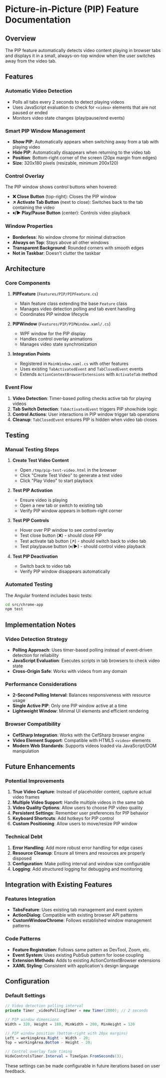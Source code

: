 # Picture-in-Picture (PIP) Feature Documentation

## Overview

The PIP feature automatically detects video content playing in browser tabs and displays it in a small, always-on-top window when the user switches away from the video tab.

## Features

### Automatic Video Detection
- Polls all tabs every 2 seconds to detect playing videos
- Uses JavaScript evaluation to check for `<video>` elements that are not paused or ended
- Monitors video state changes (play/pause/end events)

### Smart PIP Window Management
- **Show PIP**: Automatically appears when switching away from a tab with playing video
- **Hide PIP**: Automatically disappears when returning to the video tab
- **Position**: Bottom-right corner of the screen (20px margin from edges)
- **Size**: 320x180 pixels (resizable, minimum 200x120)

### Control Overlay
The PIP window shows control buttons when hovered:
- **❌ Close Button** (top-right): Closes the PIP window
- **↗ Activate Tab Button** (next to close): Switches back to the tab containing the video
- **⏸/▶ Play/Pause Button** (center): Controls video playback

### Window Properties
- **Borderless**: No window chrome for minimal distraction
- **Always on Top**: Stays above all other windows
- **Transparent Background**: Rounded corners with smooth edges
- **Not in Taskbar**: Doesn't clutter the taskbar

## Architecture

### Core Components

1. **PIPFeature** (`Features/PIP/PIPFeature.cs`)
   - Main feature class extending the base `Feature` class
   - Manages video detection polling and tab event handling
   - Coordinates PIP window lifecycle

2. **PIPWindow** (`Features/PIP/PIPWindow.xaml/.cs`)
   - WPF window for the PIP display
   - Handles control overlay animations
   - Manages video state synchronization

3. **Integration Points**
   - Registered in `MainWindow.xaml.cs` with other features
   - Uses existing `TabActivatedEvent` and `TabClosedEvent` events
   - Extends `ActionContextBrowserExtensions` with `ActivateTab` method

### Event Flow

1. **Video Detection**: Timer-based polling checks active tab for playing videos
2. **Tab Switch Detection**: `TabActivatedEvent` triggers PIP show/hide logic
3. **Control Actions**: User interactions in PIP window trigger tab operations
4. **Cleanup**: `TabClosedEvent` ensures PIP is hidden when video tab closes

## Testing

### Manual Testing Steps

1. **Create Test Video Content**
   - Open `/tmp/pip-test-video.html` in the browser
   - Click "Create Test Video" to generate a test video
   - Click "Play Video" to start playback

2. **Test PIP Activation**
   - Ensure video is playing
   - Open a new tab or switch to existing tab
   - Verify PIP window appears in bottom-right corner

3. **Test PIP Controls**
   - Hover over PIP window to see control overlay
   - Test close button (❌) - should close PIP
   - Test activate tab button (↗) - should switch back to video tab
   - Test play/pause button (⏸/▶) - should control video playback

4. **Test PIP Deactivation**
   - Switch back to video tab
   - Verify PIP window disappears automatically

### Automated Testing

The Angular frontend includes basic tests:
```bash
cd src/chrome-app
npm test
```

## Implementation Notes

### Video Detection Strategy
- **Polling Approach**: Uses timer-based polling instead of event-driven detection for reliability
- **JavaScript Evaluation**: Executes scripts in tab browsers to check video state
- **Cross-Origin Safe**: Works with videos from any domain

### Performance Considerations
- **2-Second Polling Interval**: Balances responsiveness with resource usage
- **Single Active PIP**: Only one PIP window active at a time
- **Lightweight Window**: Minimal UI elements and efficient rendering

### Browser Compatibility
- **CefSharp Integration**: Works with the CefSharp browser engine
- **Video Element Support**: Compatible with HTML5 `<video>` elements
- **Modern Web Standards**: Supports videos loaded via JavaScript/DOM manipulation

## Future Enhancements

### Potential Improvements
1. **True Video Capture**: Instead of placeholder content, capture actual video frames
2. **Multiple Video Support**: Handle multiple videos in the same tab
3. **Video Quality Options**: Allow users to choose PIP video quality
4. **Persistent Settings**: Remember user preferences for PIP behavior
5. **Keyboard Shortcuts**: Add hotkeys for PIP control
6. **Custom Positioning**: Allow users to move/resize PIP window

### Technical Debt
1. **Error Handling**: Add more robust error handling for edge cases
2. **Resource Cleanup**: Ensure all timers and resources are properly disposed
3. **Configuration**: Make polling interval and window size configurable
4. **Logging**: Add structured logging for debugging and monitoring

## Integration with Existing Features

### Features Integration
- **TabsFeature**: Uses existing tab management and event system
- **ActionDialog**: Compatible with existing browser API patterns
- **CustomWindowChrome**: Follows established window management patterns

### Code Patterns
- **Feature Registration**: Follows same pattern as DevTool, Zoom, etc.
- **Event System**: Uses existing PubSub pattern for loose coupling
- **Extension Methods**: Adds to existing ActionContextBrowser extensions
- **XAML Styling**: Consistent with application's design language

## Configuration

### Default Settings
```csharp
// Video detection polling interval
private Timer _videoPollingTimer = new Timer(2000); // 2 seconds

// PIP window dimensions
Width = 320, Height = 180, MinWidth = 200, MinHeight = 120

// PIP window position (bottom-right with 20px margins)
Left = workingArea.Right - Width - 20;
Top = workingArea.Bottom - Height - 20;

// Control overlay fade timing
HideControlsTimer.Interval = TimeSpan.FromSeconds(3);
```

These settings can be made configurable in future iterations based on user feedback.